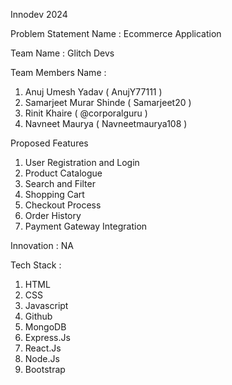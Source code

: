 Innodev 2024

Problem Statement Name : 
          Ecommerce Application 

Team Name : Glitch Devs

Team Members Name :
   1. Anuj Umesh Yadav ( AnujY77111 )
   2. Samarjeet Murar Shinde ( Samarjeet20 )
   3. Rinit Khaire ( @corporalguru )
   4. Navneet Maurya ( Navneetmaurya108 )

Proposed Features
   1. User Registration and Login
   2. Product Catalogue
   3. Search and Filter
   4. Shopping Cart
   5. Checkout Process
   6. Order History
   7. Payment Gateway Integration

Innovation :  NA

Tech Stack : 
   1. HTML
   2. CSS
   3. Javascript
   4. Github
   5. MongoDB
   6. Express.Js
   7. React.Js
   8. Node.Js
   9. Bootstrap 
   
   
   	
  


   
